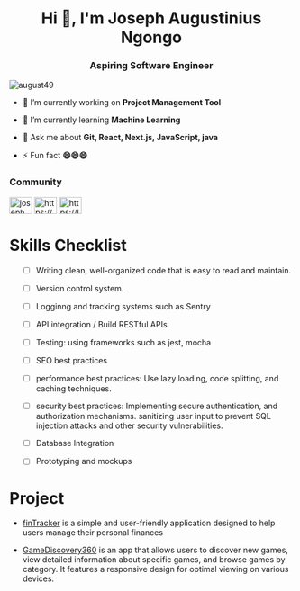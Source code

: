 <h1 align="center">Hi 👋, I'm Joseph Augustinius Ngongo</h1>
<h3 align="center">Aspiring Software Engineer</h3>

<p align="left"> <img src="https://komarev.com/ghpvc/?username=august49&label=Profile%20views&color=0e75b6&style=flat" alt="august49" /> </p>

- 🔭 I’m currently working on **Project Management Tool**

- 🌱 I’m currently learning **Machine Learning**

- 💬 Ask me about **Git, React, Next.js, JavaScript, java**

- ⚡ Fun fact **😄😄😄**
<h3>Community</h3>
<p align="left">
<a href="https://linkedin.com/in/joseph augustinius n" target="blank"><img align="center" src="https://raw.githubusercontent.com/rahuldkjain/github-profile-readme-generator/master/src/images/icons/Social/linked-in-alt.svg" alt="joseph augustinius n" height="30" width="40" /></a>
  <a href="https://stackoverflow.com/users/15670560/joseph-ngongo" target="blank"><img align="center" src="https://raw.githubusercontent.com/rahuldkjain/github-profile-readme-generator/master/src/images/icons/Social/stack-overflow.svg" alt="https://stackoverflow.com/users/15670560/joseph-ngongo" height="30" width="40" /></a>
  <a href="https://leetcode.com/august491/" target="blank"><img align="center" src="https://raw.githubusercontent.com/rahuldkjain/github-profile-readme-generator/master/src/images/icons/Social/leet-code.svg" alt="https://leetcode.com/august491/" height="30" width="40" /></a>
</p>

<p>
  <h1>Skills Checklist</h1>
<ul> 
  
- [ ] Writing clean, well-organized code that is easy to read and maintain.
  
- [ ] Version control system.  
- [ ] Logginng and tracking systems such as Sentry
- [ ] API integration / Build RESTful APIs
- [ ]  Testing: using frameworks such as jest, mocha

- [ ]  SEO best practices
- [ ]  performance best practices: Use lazy loading, code splitting, and caching techniques.
- [ ]  security best practices: Implementing secure authentication, and authorization mechanisms. sanitizing user input to prevent SQL injection attacks and other security vulnerabilities.

- [ ]  Database Integration

- [ ] Prototyping and mockups

</ul>
</p>
  <h1>Project</h1>
  <ul>
  <li>
    <a href="https://fintracker360.vercel.app/" >finTracker</a> is a simple and user-friendly application designed to help users manage their personal finances</p>
    </li>
    <li>
<a href="https://game-discovery360.vercel.app/" >GameDiscovery360</a> is an app that allows users to discover new games, view detailed information about specific games, and browse games by category. It features a responsive design for optimal viewing on various devices. 
</li>
  </ul>
  



